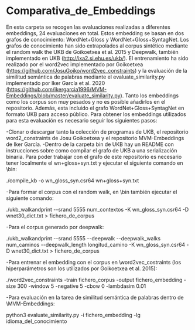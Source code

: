 # Comparativa_de_Embeddings
En esta carpeta se recogen las evaluaciones realizadas a diferentes embeddings, 24 evaluaciones en total. Estos embedding se basan en dos grafos de 
conocimiento: WordNet+Gloss y WordNet+Gloss+SyntagNet. Los grafos de conocimiento han sido extrapolados al corpus sintético mediante el random walk the UKB de
Goikoetxea et al. 2015 y Deepwalk, también implementado en UKB (http://ixa2.si.ehu.es/ukb/). El entrenamiento ha sido realizado por el word2vec implementado por
Goikoetxea (https://github.com/JosuGoiko/word2vec_constraints) y la evaluación de la similitud semántica de palabras mediante el evaluate_similarity.py implementado
por Iker García et al. 2020 (https://github.com/ikergarcia1996/MVM-Embeddings/blob/master/evaluate_similarity.py). Tanto los embeddings como los corpus son muy pesados
y no es posible añadirlos en el repositorio. Además, esta incluido el grafo WordNet+Gloss+SyntagNet en formato UKB para acceso público. Para obtener los embeddings
utilizados para esta evaluación es necesario seguir los siguientes pasos:

-Clonar o descargar tanto la colección de programas de UKB, el repositorio word2_constraints de Josu Goikoetxea y el repositorio MVM-Embeddings de Iker García.
-Dentro de la carpeta bin de UKB hay un README con instrucciones sobre como compilar el grafo de UKB a una serialización binaria. Para poder trabajar con el grafo
de este repositorio es necesario tener localmente el wn+gloss+syn.txt y ejecutar el siguiente comando en \bin:

./compile_kb -o wn_gloss_syn.csr64 wn+gloss+syn.txt

-Para formar el corpus con el random walk, en \bin también ejecutar el siguiente comando:

./ukb_walkandprint --srand 5555 num_contextos -K  wn_gloss_syn.csr64 -D wnet30_dict.txt > fichero_de_corpus

-Para el corpus generado por deepwalk:

./ukb_walkandprint --srand 5555 --deepwalk --deepwalk_walks num_caminos --deepwalk_length longitud_camino -K  wn_gloss_syn.csr64 -D wnet30_dict.txt > fichero_de_corpus

-Para entrenar el embedding con el corpus en \word2vec_costraints (los hiperparámetros son los utilizados por Goikoetxea et al. 2015):

./word2vec_constraints -train fichero_corpus -output fichero_embedding -size 300 -window 5 -negative 5 -cbow 0 -lambdasim 0.01

-Para evaluación en la tarea de similitud semántica de palabras dentro de \MVM-Embeddings:

python3 evaluate_similarity.py -i fichero_embedding -lg idioma_del_conocimiento

